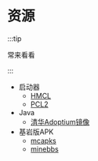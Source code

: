 # 资源

:::tip

常来看看

:::

+ 启动器
  + [HMCL](https://hmcl.huangyuhui.net/download)
  + [PCL2](https://afdian.com/p/0164034c016c11ebafcb52540025c377)
+ Java
  + [清华Adoptium镜像](https://mirrors.tuna.tsinghua.edu.cn/Adoptium)
+ 基岩版APK
  + [mcapks](https://mcapks.net)
  + [minebbs](https://mc.minebbs.com)
